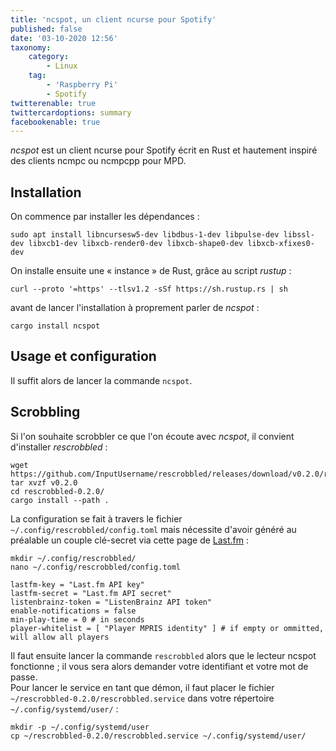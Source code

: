 ```yaml
---
title: 'ncspot, un client ncurse pour Spotify'
published: false
date: '03-10-2020 12:56'
taxonomy:
    category:
        - Linux
    tag:
        - 'Raspberry Pi'
        - Spotify
twitterenable: true
twittercardoptions: summary
facebookenable: true
---
```


_ncspot_ est un client ncurse pour Spotify écrit en Rust et hautement inspiré des clients ncmpc ou ncmpcpp pour MPD. 

## Installation

On commence par installer les dépendances&nbsp;:

```shell
sudo apt install libncursesw5-dev libdbus-1-dev libpulse-dev libssl-dev libxcb1-dev libxcb-render0-dev libxcb-shape0-dev libxcb-xfixes0-dev
```

On installe ensuite une « instance » de Rust, grâce au script _rustup_&nbsp;:

```shell
curl --proto '=https' --tlsv1.2 -sSf https://sh.rustup.rs | sh
```

avant de lancer l'installation à proprement parler de _ncspot_&nbsp;:

```shell
cargo install ncspot
```

## Usage et configuration

Il suffit alors de lancer la commande `ncspot`.



## Scrobbling

Si l'on souhaite scrobbler ce que l'on écoute avec _ncspot_, il convient d'installer _rescrobbled_&nbsp;:

```shell
wget https://github.com/InputUsername/rescrobbled/releases/download/v0.2.0/rescrobbled
tar xvzf v0.2.0
cd rescrobbled-0.2.0/
cargo install --path .
```

La configuration se fait à travers le fichier `~/.config/rescrobbled/config.toml` mais nécessite d'avoir généré au préalable un couple clé-secret via cette page de [Last.fm](https://www.last.fm/api/account/create)&nbsp;:

```shell
mkdir ~/.config/rescrobbled/
nano ~/.config/rescrobbled/config.toml
```

```
lastfm-key = "Last.fm API key"
lastfm-secret = "Last.fm API secret"
listenbrainz-token = "ListenBrainz API token"
enable-notifications = false
min-play-time = 0 # in seconds
player-whitelist = [ "Player MPRIS identity" ] # if empty or ommitted, will allow all players
```

Il faut ensuite lancer la commande `rescrobbled` alors que le lecteur ncspot fonctionne&nbsp;; il vous sera alors demander votre identifiant et votre mot de passe.     
Pour lancer le service en tant que démon, il faut placer le fichier `~/rescrobbled-0.2.0/rescrobbled.service` dans votre répertoire `~/.config/systemd/user/`&nbsp;:

```shell
mkdir -p ~/.config/systemd/user
cp ~/rescrobbled-0.2.0/rescrobbled.service ~/.config/systemd/user/
```